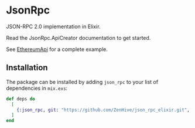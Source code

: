 # JsonRpc

JSON-RPC 2.0 implementation in Elixir.

Read the JsonRpc.ApiCreator documentation to get started.

See [EthereumApi](https://github.com/ZenHive/ethereum-api-elixir/) for a complete example.

## Installation

The package can be installed by adding `json_rpc` to your list of dependencies in `mix.exs`:

```elixir
def deps do
  [
    {:json_rpc, git: "https://github.com/ZenHive/json_rpc_elixir.git", tag: "v0.5.1"},
  ]
end
```
